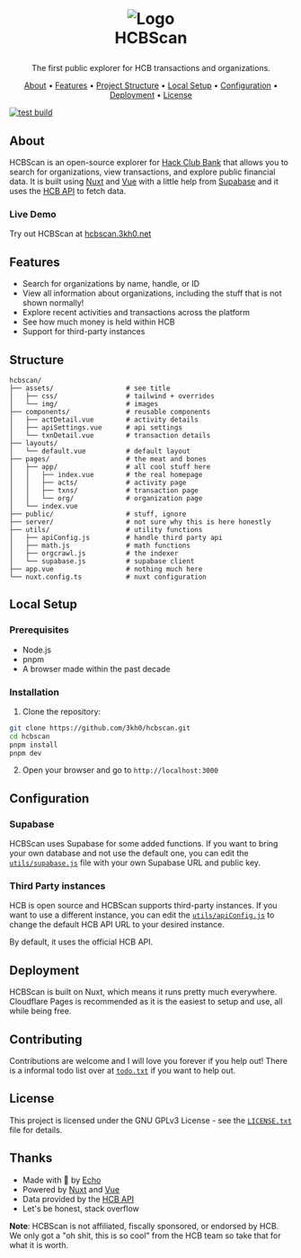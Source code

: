 <br />
<h1>
<p align="center">
  <img src="https://github.com/user-attachments/assets/6b56aa00-a81d-499e-ba06-cc417f6906a1" alt="Logo" />
  <br>HCBScan
</h1>
  <p align="center">
    The first public explorer for HCB transactions and organizations.
    <br />
    </p>
</p>
<p align="center">
  <a href="#about">About</a> •
  <a href="#features">Features</a> •
  <a href="#structure">Project Structure</a> •
  <a href="#local-setup">Local Setup</a> •
  <a href="#configuration">Configuration</a> •
  <a href="#deployment">Deployment</a> •
  <a href="#license">License</a>
</p>

[![test build](https://github.com/3kh0/hcbscan/actions/workflows/build.yml/badge.svg)](https://github.com/3kh0/hcbscan/actions/workflows/build.yml)

## About

HCBScan is an open-source explorer for [Hack Club Bank](https://hcb.hackclub.com/) that allows you to search for organizations, view transactions, and explore public financial data. It is built using [Nuxt](https://nuxt.com) and [Vue](https://vuejs.org) with a little help from [Supabase](https://supabase.com/) and it uses the [HCB API](https://hcb.hackclub.com/docs/api/v3) to fetch data.

### Live Demo

Try out HCBScan at [hcbscan.3kh0.net](https://hcbscan.3kh0.net/)

## Features

- Search for organizations by name, handle, or ID
- View all information about organizations, including the stuff that is not shown normally!
- Explore recent activities and transactions across the platform
- See how much money is held within HCB
- Support for third-party instances

## Structure

```filestructure
hcbscan/
├── assets/                  # see title
│   ├── css/                 # tailwind + overrides
│   └── img/                 # images
├── components/              # reusable components
│   ├── actDetail.vue        # activity details
│   ├── apiSettings.vue      # api settings
│   └── txnDetail.vue        # transaction details
├── layouts/
│   └── default.vue          # default layout
├── pages/                   # the meat and bones
│   ├── app/                 # all cool stuff here
│   │   ├── index.vue        # the real homepage
│   │   ├── acts/            # activity page
│   │   ├── txns/            # transaction page
│   │   └── org/             # organization page
│   └── index.vue
├── public/                  # stuff, ignore
├── server/                  # not sure why this is here honestly
├── utils/                   # utility functions
│   ├── apiConfig.js         # handle third party api
│   ├── math.js              # math functions
│   ├── orgcrawl.js          # the indexer
│   └── supabase.js          # supabase client
├── app.vue                  # nothing much here
└── nuxt.config.ts           # nuxt configuration
```

## Local Setup

### Prerequisites

- Node.js
- pnpm
- A browser made within the past decade

### Installation

1. Clone the repository:

```bash
git clone https://github.com/3kh0/hcbscan.git
cd hcbscan
pnpm install
pnpm dev
```

2. Open your browser and go to `http://localhost:3000`

## Configuration

### Supabase

HCBScan uses Supabase for some added functions. If you want to bring your own database and not use the default one, you can edit the [`utils/supabase.js`](utils/supabase.js) file with your own Supabase URL and public key.

### Third Party instances

HCB is open source and HCBScan supports third-party instances. If you want to use a different instance, you can edit the [`utils/apiConfig.js`](utils/apiConfig.js) to change the default HCB API URL to your desired instance.

By default, it uses the official HCB API.

## Deployment

HCBScan is built on Nuxt, which means it runs pretty much everywhere. Cloudflare Pages is recommended as it is the easiest to setup and use, all while being free.

## Contributing

Contributions are welcome and I will love you forever if you help out! There is a informal todo list over at [`todo.txt`](todo.txt) if you want to help out.

## License

This project is licensed under the GNU GPLv3 License - see the [`LICENSE.txt`](LICENSE.txt) file for details.

## Thanks

- Made with 💚 by [Echo](https://3kh0.net)
- Powered by [Nuxt](https://nuxt.com) and [Vue](https://vuejs.org)
- Data provided by the [HCB API](https://hcb.hackclub.com/docs/api/v3)
- Let's be honest, stack overflow

**Note**: HCBScan is not affiliated, fiscally sponsored, or endorsed by HCB. We only got a "oh shit, this is so cool" from the HCB team so take that for what it is worth.